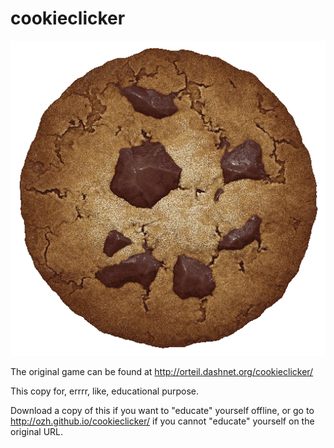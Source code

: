 cookieclicker
=============

<img src="img/perfectCookie.png">

The original game can be found at http://orteil.dashnet.org/cookieclicker/

This copy for, errrr, like, educational purpose.

Download a copy of this if you want to "educate" yourself offline, or go to http://ozh.github.io/cookieclicker/ if you cannot "educate" yourself on the original URL.
